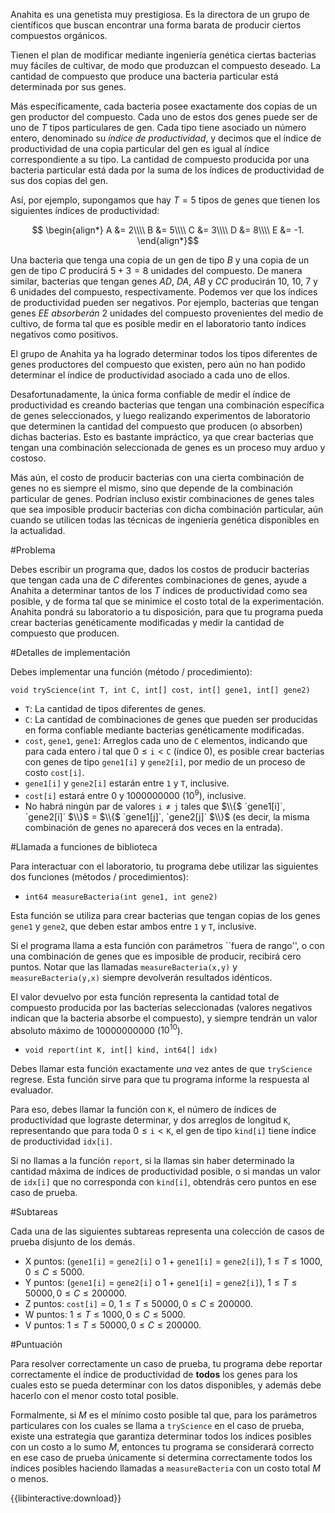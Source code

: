 Anahita es una genetista muy prestigiosa. Es la directora de un grupo de científicos que buscan encontrar una forma barata de producir ciertos compuestos orgánicos.

Tienen el plan de modificar mediante ingeniería genética ciertas bacterias muy fáciles de cultivar, de modo que produzcan el compuesto deseado.
La cantidad de compuesto que produce una bacteria particular está determinada por sus genes.

Más específicamente, cada bacteria posee exactamente dos copias de un gen productor del compuesto.
Cada uno de estos dos genes puede ser de uno de $T$ tipos particulares de gen.
Cada tipo tiene asociado un número entero, denominado su _índice de productividad_, y decimos que el índice de productividad de una copia particular del gen es igual al índice correspondiente a su tipo.
La cantidad de compuesto producida por una bacteria particular está dada por la suma de los índices de productividad de sus dos copias del gen.

Así, por ejemplo, supongamos que hay $T=5$ tipos de genes que tienen los siguientes índices de productividad:

$$
\begin{align*}
A &= 2\\\\
B &= 5\\\\
C &= 3\\\\
D &= 8\\\\
E &= -1.
\end{align*}$$ 

Una bacteria que tenga una copia de un gen de tipo $B$ y una copia de un gen de tipo $C$ producirá $5 + 3 = 8$ unidades del compuesto.
De manera similar, bacterias que tengan genes $AD$, $DA$, $AB$ y $CC$ producirán $10$, $10$, $7$ y $6$ unidades del compuesto, respectivamente.
Podemos ver que los índices de productividad pueden ser negativos. Por ejemplo, bacterias que tengan genes $EE$ _absorberán_ 2 unidades del compuesto provenientes del medio de cultivo,
de forma tal que es posible medir en el laboratorio tanto índices negativos como positivos.

El grupo de Anahita ya ha logrado determinar todos los tipos diferentes de genes productores del compuesto que existen, pero aún no han podido determinar el índice de productividad asociado a cada uno de ellos.

Desafortunadamente, la única forma confiable de medir el índice de productividad es creando bacterias que tengan una combinación específica de genes seleccionados, y luego
realizando experimentos de laboratorio que determinen la cantidad del compuesto que producen (o absorben) dichas bacterias. Esto es bastante impráctico, ya que crear bacterias que tengan
una combinación seleccionada de genes es un proceso muy arduo y costoso.

Más aún, el costo de producir bacterias con una cierta combinación de genes no es siempre el mismo, sino que depende de la combinación particular de genes.
Podrían incluso existir combinaciones de genes tales que sea imposible producir bacterias con dicha combinación particular, aún cuando se utilicen todas las técnicas de ingeniería genética disponibles en la actualidad.

#Problema

Debes escribir un programa que, dados los costos de producir bacterias que tengan cada una de $C$ diferentes combinaciones de genes,
ayude a Anahita a determinar tantos de los $T$ índices de productividad como sea posible, y de forma tal que se minimice el costo total de la experimentación.
Anahita pondrá su laboratorio a tu disposición, para que tu programa pueda crear bacterias genéticamente modificadas y medir la cantidad de compuesto que producen.

#Detalles de implementación

Debes implementar una función (método / procedimiento):

`void tryScience(int T, int C, int[] cost, int[] gene1, int[] gene2)`

* `T`: La cantidad de tipos diferentes de genes.
* `C`: La cantidad de combinaciones de genes que pueden ser producidas en forma confiable mediante bacterias genéticamente modificadas.
* `cost`, `gene1`, `gene1`: Arreglos cada uno de `C` elementos, indicando que para cada entero $i$ tal que $0 \leq \mathtt{i} < \mathtt{C}$ (índice 0),
es posible crear bacterias con genes de tipo `gene1[i]` y `gene2[i]`,
por medio de un proceso de costo `cost[i]`.
* `gene1[i]` y `gene2[i]` estarán entre `1` y `T`, inclusive.
* `cost[i]` estará entre $0$ y $1000000000$ ($10^9$), inclusive.
* No habrá ningún par de valores $\mathtt{i} \neq \mathtt{j}$ tales que $\\{$ `gene1[i]`, `gene2[i]` $\\}$ = $\\{$ `gene1[j]`, `gene2[j]` $\\}$ (es decir, la misma combinación de genes no aparecerá dos veces en la entrada).

#Llamada a funciones de biblioteca

Para interactuar con el laboratorio, tu programa debe utilizar las siguientes dos funciones (métodos / procedimientos):

* `int64 measureBacteria(int gene1, int gene2)`

Esta función se utiliza para crear bacterias que tengan copias de los genes `gene1` y `gene2`, que deben estar ambos entre `1` y `T`, inclusive. 

Si el programa llama a esta función con parámetros ``fuera de rango'', o con una combinación de genes que es imposible de producir, recibirá cero puntos. Notar que las llamadas `measureBacteria(x,y)` y `measureBacteria(y,x)` siempre devolverán resultados idénticos.

El valor devuelvo por esta función representa la cantidad total de compuesto producida por las bacterias seleccionadas (valores negativos indican que la bacteria absorbe el compuesto), y siempre tendrán un valor absoluto máximo de $10000000000$ ($10^{10}$).
            
* `void report(int K, int[] kind, int64[] idx)`

Debes llamar esta función exactamente *una* vez antes de que `tryScience` regrese. Esta función sirve para que tu programa informe la respuesta al evaluador.

Para eso, debes llamar la función con `K`, el número de índices de productividad que lograste determinar,
y dos arreglos de longitud `K`, representando que
para toda $0 \leq \mathtt{i} < \mathtt{K}$, el gen
de tipo `kind[i]` tiene índice de productividad
`idx[i]`.

Si no llamas a la función `report`, si la llamas
sin haber determinado la cantidad máxima de índices
de productividad posible, o si mandas un valor de
`idx[i]` que no corresponda con `kind[i]`, obtendrás
cero puntos en ese caso de prueba.

#Subtareas

Cada una de las siguientes subtareas representa
una colección de casos de prueba disjunto de
los demás.

* X puntos: (`gene1[i]` = `gene2[i]` o 1 + `gene1[i]` = `gene2[i]`),  $1 \leq T \leq 1000, 0 \leq C \leq 5000$.
* Y puntos: (`gene1[i]` = `gene2[i]` o 1 + `gene1[i]` = `gene2[i]`), $1 \leq T \leq 50000, 0 \leq C \leq 200000$.
* Z puntos: `cost[i]` = 0, $1 \leq T \leq 50000, 0 \leq C \leq 200000$.
* W puntos: $1 \leq T \leq 1000, 0 \leq C \leq 5000$.
* V puntos: $1 \leq T \leq 50000, 0 \leq C \leq 200000$.

#Puntuación

Para resolver correctamente un caso de prueba, tu programa debe reportar correctamente el índice de productividad de __todos__ los genes para los cuales esto se pueda determinar con los datos disponibles,
y además debe hacerlo con el menor costo total posible.

Formalmente, si $M$ es el mínimo costo posible tal que, para los parámetros particulares con los cuales se llama a `tryScience` en el caso de prueba, existe una estrategia
que garantiza determinar todos los índices posibles con un costo a lo sumo $M$, entonces tu programa se considerará correcto en ese caso de prueba únicamente si determina correctamente todos los índices posibles
haciendo llamadas a `measureBacteria` con un costo total $M$ o menos.

{{libinteractive:download}}
